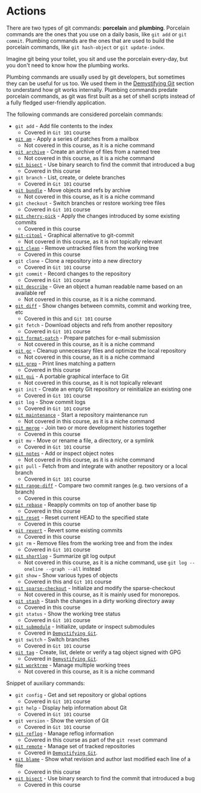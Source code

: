 # Actions

There are two types of git commands: **porcelain** and **plumbing**. Porcelain commands are the ones that you use on a
daily basis, like `git add` or `git commit`. Plumbing commands are the ones that are used to build the porcelain
commands, like `git hash-object` or `git update-index`.

Imagine git being your toilet, you sit and use the porcelain every-day, but you don't need to know how the plumbing
works.

Plumbing commands are usually used by git developers, but sometimes they can be useful for us too. We used them in
the [Demystifying Git](../00-theory/README.md) section to understand how git works internally. Plumbing commands predate
porcelain commands, as git was first built as a set of shell scripts instead of a fully fledged user-friendly
application.

The following commands are considered porcelain commands:

* `git add` - Add file contents to the index
    * Covered in `Git 101` course
* [`git am`](https://git-scm.com/docs/git-am) - Apply a series of patches from a mailbox
    * Not covered in this course, as it is a niche command
* [`git archive`](https://git-scm.com/docs/git-archive) - Create an archive of files from a named tree
    * Not covered in this course, as it is a niche command
* [`git bisect`]() - Use binary search to find the commit that introduced a bug
    * Covered in this course
* `git branch` - List, create, or delete branches
    * Covered in `Git 101` course
* [`git bundle`](https://git-scm.com/docs/git-bundle) - Move objects and refs by archive
    * Not covered in this course, as it is a niche command
* `git checkout` - Switch branches or restore working tree files
    * Covered in `Git 101` course
* [`git cherry-pick`]() - Apply the changes introduced by some existing commits
    * Covered in this course
* [`git-citool`](https://git-scm.com/docs/git-citool) - Graphical alternative to git-commit
    * Not covered in this course, as it is not topically relevant
* [`git clean`]() - Remove untracked files from the working tree
    * Covered in this course
* `git clone` - Clone a repository into a new directory
    * Covered in `Git 101` course
* `git commit` - Record changes to the repository
    * Covered in `Git 101` course
* [`git describe`](https://git-scm.com/docs/git-describe) - Give an object a human readable name based on an available
  ref
    * Not covered in this course, as it is a niche command.
* [`git diff`]() - Show changes between commits, commit and working tree, etc
    * Covered in this and `Git 101` course
* `git fetch` - Download objects and refs from another repository
    * Covered in `Git 101` course
* [`git format-patch`](https://git-scm.com/docs/git-format-patch) - Prepare patches for e-mail submission
    * Not covered in this course, as it is a niche command
* [`git gc`](https://git-scm.com/docs/git-gc) - Cleanup unnecessary files and optimize the local repository
    * Not covered in this course, as it is a niche command
* [`git grep`]() - Print lines matching a pattern
    * Covered in this course
* [`git gui`](https://git-scm.com/docs/git-gui) - A portable graphical interface to Git
    * Not covered in this course, as it is not topically relevant
* `git init` - Create an empty Git repository or reinitialize an existing one
    * Covered in `Git 101` course
* `git log` - Show commit logs
    * Covered in `Git 101` course
* [`git maintenance`](https://git-scm.com/docs/git-maintenance) - Start a repository maintenance run
    * Not covered in this course, as it is a niche command
* [`git merge`]() - Join two or more development histories together
    * Covered in this course
* `git mv` - Move or rename a file, a directory, or a symlink
    * Covered in `Git 101` course
* [`git notes`](https://git-scm.com/docs/git-notes) - Add or inspect object notes
    * Not covered in this course, as it is a niche command
* `git pull` - Fetch from and integrate with another repository or a local branch
    * Covered in `Git 101` course
* [`git range-diff`]() - Compare two commit ranges (e.g. two versions of a branch)
    * Covered in this course
* [`git rebase`]() - Reapply commits on top of another base tip
    * Covered in this course
* [`git reset`]() - Reset current HEAD to the specified state
    * Covered in this course
* [`git revert`]() - Revert some existing commits
    * Covered in this course
* `git rm` - Remove files from the working tree and from the index
    * Covered in `Git 101` course
* [`git shortlog`](https://git-scm.com/docs/git-shortlog) - Summarize git log output
    * Not covered in this course, as it is a niche command, use `git log --oneline --graph --all` instead
* `git show` - Show various types of objects
    * Covered in this and `Git 101` course
* [`git sparse-checkout`](https://git-scm.com/docs/git-sparse-checkout) - Initialize and modify the sparse-checkout
    * Not covered in this course, as it is mainly used for monorepos.
* [`git stash`]() - Stash the changes in a dirty working directory away
    * Covered in this course
* `git status` - Show the working tree status
    * Covered in `Git 101` course
* [`git submodule`](../00-theory/03-submodules.md) - Initialize, update or inspect submodules
    * Covered in [`Demystifying Git`](../00-theory/README.md).
* `git switch` - Switch branches
    * Covered in `Git 101` course
* [`git tag`](../00-theory/01-tags.md) - Create, list, delete or verify a tag object signed with GPG
    * Covered in [`Demystifying Git`](../00-theory/README.md).
* [`git worktree`](https://git-scm.com/docs/git-worktree) - Manage multiple working trees
    * Not covered in this course, as it is a niche command 

Snippet of auxiliary commands:

* `git config` - Get and set repository or global options
    * Covered in `Git 101` course
* `git help` - Display help information about Git
    * Covered in `Git 101` course
* `git version` - Show the version of Git
    * Covered in `Git 101` course
* [`git reflog`](https://git-scm.com/docs/git-reflog) - Manage reflog information
    * Covered in this course as part of the `git reset` command
* [`git remote`](../00-theory/04-multiple-remotes.md) - Manage set of tracked repositories
    * Covered in [`Demystifying Git`](../00-theory/README.md).
* [`git blame`]() - Show what revision and author last modified each line of a file
    * Covered in this course
* [`git bisect`]() - Use binary search to find the commit that introduced a bug
    * Covered in this course
